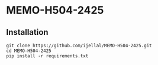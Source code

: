 # MEMO-H504-2425

## Installation

```
git clone https://github.com/ijellal/MEMO-H504-2425.git
cd MEMO-H504-2425
pip install -r requirements.txt
```
